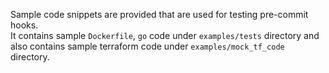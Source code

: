 Sample code snippets are provided that are used for testing pre-commit hooks.<br>
It contains sample `Dockerfile`, `go` code under `examples/tests` directory and also contains sample terraform code under `examples/mock_tf_code` directory.
